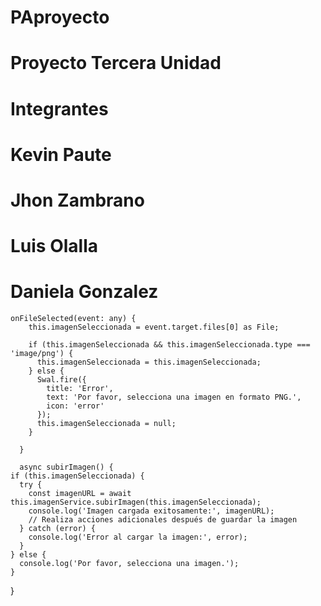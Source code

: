 # PAproyecto
# Proyecto Tercera Unidad 
# Integrantes
# Kevin Paute
# Jhon Zambrano
# Luis Olalla 
# Daniela Gonzalez 


    onFileSelected(event: any) {
        this.imagenSeleccionada = event.target.files[0] as File;
    
        if (this.imagenSeleccionada && this.imagenSeleccionada.type === 'image/png') {
          this.imagenSeleccionada = this.imagenSeleccionada;
        } else {
          Swal.fire({
            title: 'Error',
            text: 'Por favor, selecciona una imagen en formato PNG.',
            icon: 'error'
          });
          this.imagenSeleccionada = null;
        }
    
      }

      async subirImagen() {
    if (this.imagenSeleccionada) {
      try {
        const imagenURL = await this.imagenService.subirImagen(this.imagenSeleccionada);
        console.log('Imagen cargada exitosamente:', imagenURL);
        // Realiza acciones adicionales después de guardar la imagen
      } catch (error) {
        console.log('Error al cargar la imagen:', error);
      }
    } else {
      console.log('Por favor, selecciona una imagen.');
    }
  }



  
